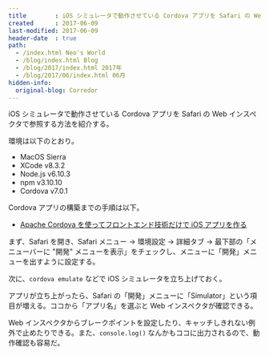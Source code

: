 ```yaml
---
title        : iOS シミュレータで動作させている Cordova アプリを Safari の Web インスペクタでデバッグする
created      : 2017-06-09
last-modified: 2017-06-09
header-date  : true
path:
  - /index.html Neo's World
  - /blog/index.html Blog
  - /blog/2017/index.html 2017年
  - /blog/2017/06/index.html 06月
hidden-info:
  original-blog: Corredor
---
```


iOS シミュレータで動作させている Cordova アプリを Safari の Web インスペクタで参照する方法を紹介する。

環境は以下のとおり。

- MacOS Sierra
- XCode v8.3.2
- Node.js v6.10.3
- npm v3.10.10
- Cordova v7.0.1

Cordova アプリの構築までの手順は以下。

- [Apache Cordova を使ってフロントエンド技術だけで iOS アプリを作る](/blog/2017/06/06-01.html)

まず、Safari を開き、Safari メニュー → 環境設定 → 詳細タブ → 最下部の「メニューバーに "開発" メニューを表示」をチェックし、メニューに「開発」メニューを出すように設定する。

次に、`cordova emulate` などで iOS シミュレータを立ち上げておく。

アプリが立ち上がったら、Safari の「開発」メニューに「Simulator」という項目が増える。ココから「アプリ名」を選ぶと Web インスペクタが確認できる。

Web インスペクタからブレークポイントを設定したり、キャッチしきれない例外で止めたりできる。また、`console.log()` なんかもココに出力されるので、動作確認も容易だ。
